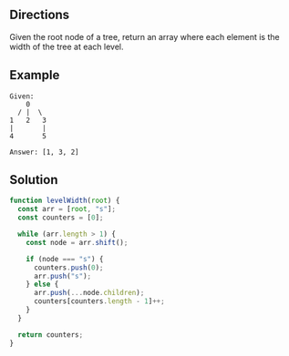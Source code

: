 ## Directions

Given the root node of a tree, return an array where each element is the width of the tree at each level.

## Example

```
Given:
    0
  / |  \
1   2   3
|       |
4       5

Answer: [1, 3, 2]
```

## Solution

```js
function levelWidth(root) {
  const arr = [root, "s"];
  const counters = [0];

  while (arr.length > 1) {
    const node = arr.shift();

    if (node === "s") {
      counters.push(0);
      arr.push("s");
    } else {
      arr.push(...node.children);
      counters[counters.length - 1]++;
    }
  }

  return counters;
}
```
